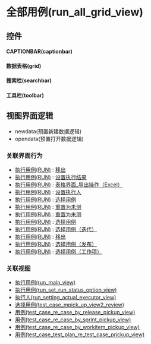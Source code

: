 # 全部用例(run_all_grid_view)  <!-- {docsify-ignore-all} -->



## 控件
#### CAPTIONBAR(captionbar)
#### 数据表格(grid)
#### 搜索栏(searchbar)
#### 工具栏(toolbar)

## 视图界面逻辑
  * newdata(预置新建数据逻辑)
  * opendata(预置打开数据逻辑)


### 关联界面行为
  * [执行用例(RUN)](module/TestMgmt/run) : [移出](module/TestMgmt/run#界面行为)
  * [执行用例(RUN)](module/TestMgmt/run) : [设置执行结果](module/TestMgmt/run#界面行为)
  * [执行用例(RUN)](module/TestMgmt/run) : [表格界面_导出操作（Excel）](module/TestMgmt/run#界面行为)
  * [执行用例(RUN)](module/TestMgmt/run) : [设置执行人](module/TestMgmt/run#界面行为)
  * [执行用例(RUN)](module/TestMgmt/run) : [选择用例](module/TestMgmt/run#界面行为)
  * [执行用例(RUN)](module/TestMgmt/run) : [重置为未测](module/TestMgmt/run#界面行为)
  * [执行用例(RUN)](module/TestMgmt/run) : [重置为未测](module/TestMgmt/run#界面行为)
  * [执行用例(RUN)](module/TestMgmt/run) : [选择用例](module/TestMgmt/run#界面行为)
  * [执行用例(RUN)](module/TestMgmt/run) : [选择用例（迭代）](module/TestMgmt/run#界面行为)
  * [执行用例(RUN)](module/TestMgmt/run) : [移出](module/TestMgmt/run#界面行为)
  * [执行用例(RUN)](module/TestMgmt/run) : [选择用例（发布）](module/TestMgmt/run#界面行为)
  * [执行用例(RUN)](module/TestMgmt/run) : [选择用例（工作项）](module/TestMgmt/run#界面行为)

### 关联视图
  * [执行用例(run_main_view)](app/view/run_main_view)
  * [执行用例(run_set_run_status_option_view)](app/view/run_set_run_status_option_view)
  * [执行人(run_setting_actual_executor_view)](app/view/run_setting_actual_executor_view)
  * [选择用例(test_case_mpick_up_view2_review)](app/view/test_case_mpick_up_view2_review)
  * [用例(test_case_re_case_by_release_pickup_view)](app/view/test_case_re_case_by_release_pickup_view)
  * [用例(test_case_re_case_by_sprint_pickup_view)](app/view/test_case_re_case_by_sprint_pickup_view)
  * [用例(test_case_re_case_by_workitem_pickup_view)](app/view/test_case_re_case_by_workitem_pickup_view)
  * [用例(test_case_test_plan_re_test_case_prickup_view)](app/view/test_case_test_plan_re_test_case_prickup_view)

<script>
 const { createApp } = Vue
  createApp({
    data() {
      return {

      }
    }
  }).use(ElementPlus).mount('#app')
</script>